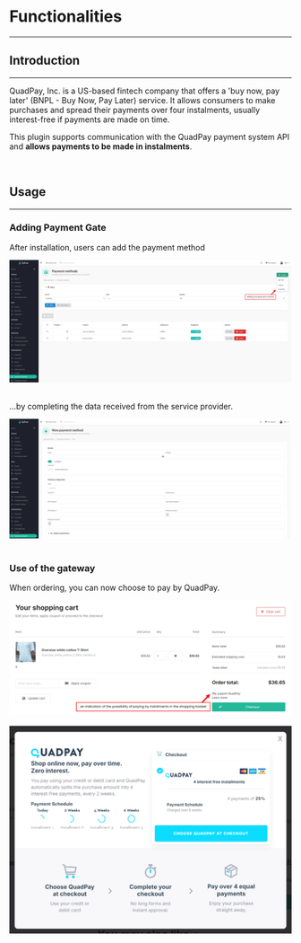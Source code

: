 # Functionalities

---
## Introduction

---
QuadPay, Inc. is a US-based fintech company that offers a 'buy now, pay later' (BNPL - Buy Now, Pay Later) service.
It allows consumers to make purchases and spread their payments over four instalments, usually interest-free if payments are made on time.

This plugin supports communication with the QuadPay payment system API and **allows payments to be made in instalments**.

<br>

## Usage

---
### Adding Payment Gate

After installation, users can add the payment method
<div align="center">
    <img src="./images/payment_method_index.png"/>
</div>
<br>

...by completing the data received from the service provider.
<div align="center">
    <img src="./images/payment_method_admin.png"/>
</div>
<br>

### Use of the gateway

When ordering, you can now choose to pay by QuadPay.
<div align="center">
    <img src="./images/payment_method_link.png"/>
</div>
<br>


<div align="center">
    <img src="./images/payment_method.png"/>
</div>
<br>
